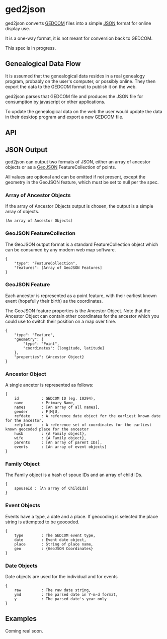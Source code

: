 ged2json
========

ged2json converts [GEDCOM](http://homepages.rootsweb.ancestry.com/~pmcbride/gedcom/55gctoc.htm) 
files into a simple [JSON](http://www.json.org/) format for online display use. 

It is a one-way format, it is not meant for conversion back to GEDCOM. 

This spec is in progress.

## Genealogical Data Flow

It is assumed that the genealogical data resides in a real genealogy program, 
probably on the user's computer, or possibly online. They then export the data
to the GEDCOM format to publish it on the web. 

ged2json parses that GEDCOM file and produces the JSON file for consumption by
javascript or other applications.

To update the genealogical data on the web the user would update the data in their
desktop program and export a new GEDCOM file. 

## API


## JSON Output

ged2json can output two formats of JSON, either an array of ancestor objects 
or as a [GeoJSON](http://www.geojson.org/) FeatureCollection of points.

All values are optional and can be omitted if not present, except the geometry
in the GeoJSON feature, which must be set to null per the spec.

### Array of Ancestor Objects

If the array of Ancestor Objects output is chosen, the output is a simple array of objects.

    [An array of Ancestor Objects]

### GeoJSON FeatureCollection

The GeoJSON output format is a standard FeatureCollection object which can be 
consumed by any modern web map software. 

    { 
        "type": "FeatureCollection",
        "features": [Array of GeoJSON Features]
    }

### GeoJSON Feature

Each ancestor is represented as a point feature, with their earliest known event 
(hopefully their birth) as the coordinates.

The GeoJSON feature properties is the Ancestor Object. Note that the Ancestor 
Object can contain other coordinates for the ancestor which you could use to 
switch their position on a map over time.

    { 
        "type": "Feature",
        "geometry": {
            "type": "Point", 
            "coordinates": [longitude, latitude]
        },
        "properties": {Ancestor Object}
    }


### Ancestor Object 

A single ancetor is represented as follows:

    {
        id          : GEDCOM ID (eg. I0294),
        name        : Primary Name,
        names       : [An array of all names],
        gender      : F|M|U,
        refdate     : A reference date object for the earliest known date for the ancestor,
        refplace    : A reference set of coordinates for the earliest known geocoded place for the ancestor
        husb  	    : {A Family object},
        wife        : {A Family object},
        parents     : [An array of parent IDs],
        events      : [An array of event objects]
    }

### Family Object

The Family object is a hash of spoue IDs and an array of child IDs.

    {
        spouseId : [An array of ChildIds]
    }
 
### Event Objects

Events have a type, a date and a place. If geocoding is selected the place
string is attempted to be geocoded.

    {
        type        : The GEDCOM event type,
        date        : Event date object,
        place       : String of place name,
        geo         : {GeoJSON Coordinates}
    }

### Date Objects

Date objects are used for the individual and for events

    { 
        raw         : The raw date string,
        ymd         : The parsed date in Y-m-d format,
        y           : The parsed date's year only
    }

## Examples

Coming real soon.
